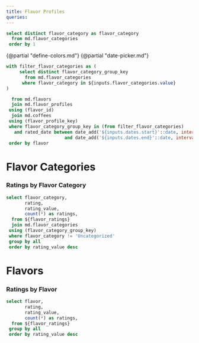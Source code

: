 ```yaml
---
title: Flavor Profiles
queries:
---
```


```sql flavor_categories_list
select distinct flavor_category as flavor_category
  from md.flavor_categories
 order by 1
```

{@partial "define-colors.md"}
{@partial "date-picker.md"}

<Dropdown
    data={flavor_categories_list}
    name=flavor_categories
    value=flavor_category
    multiple=true
    selectAllByDefault=true
/>

```sql flavor_ratings
with filter_flavor_categories as (
     select distinct flavor_category_group_key
       from md.flavor_categories
      where flavor_category in ${inputs.flavor_categories.value}
)

  from md.flavors
  join md.flavor_profiles
 using (flavor_id)
  join md.coffees
 using (flavor_profile_key)
 where flavor_category_group_key in (from filter_flavor_categories)
   and rated_date between date_add('${inputs.dates.start}'::date, interval 1 day)
                      and date_add('${inputs.dates.end}'::date, interval 1 day)
 order by flavor
```

# Flavor Categories

### Ratings by Flavor Category

```sql ratings_by_flavor_category
select flavor_category,
       rating,
       rating_value,
       count(*) as ratings,
  from ${flavor_ratings}
  join md.flavor_categories
 using (flavor_category_group_key)
 where flavor_category != 'Uncategorized'
 group by all
 order by rating_value desc
```

<BarChart
    data={ratings_by_flavor_category}
    x=flavor_category
    y=ratings
    series=rating
    swapXY=true
    colorPalette={chartColors}
    sort=false
/>

# Flavors

### Ratings by Flavor

```sql ratings_by_flavor
select flavor,
       rating,
       rating_value,
       count(*) as ratings,
  from ${flavor_ratings}
 group by all
 order by rating_value desc
```

<BarChart
    data={ratings_by_flavor}
    x=flavor
    y=ratings
    series=rating
    swapXY=true
    colorPalette={chartColors}
    sort=false
/>

<LastRefreshed/>
